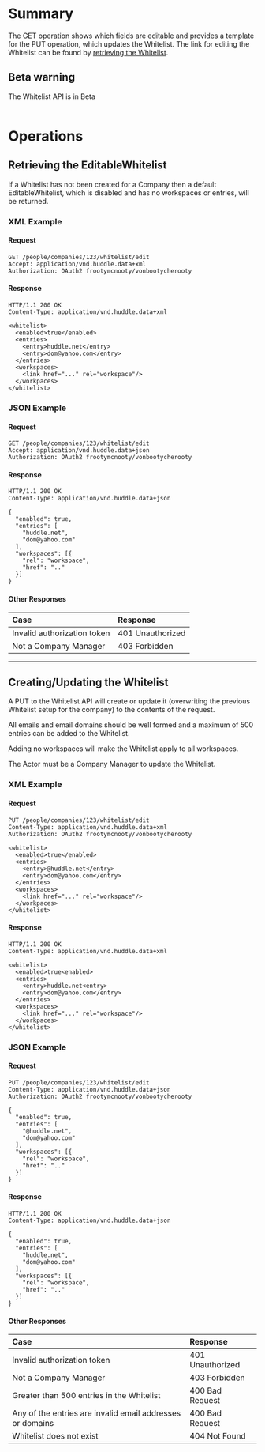 # Summary #

The GET operation shows which fields are editable and provides a template for the PUT operation, which updates the Whitelist. The link for editing the Whitelist can be found by [retrieving the Whitelist](Whitelist#retrieve-a-given-company).

## Beta warning ##

The Whitelist API is in Beta

|  |
|:-|

# Operations #

## Retrieving the EditableWhitelist ##
If a Whitelist has not been created for a Company then a default EditableWhitelist, which is disabled and has no workspaces or entries, will be returned.

### XML Example ###
#### Request ####
```
GET /people/companies/123/whitelist/edit
Accept: application/vnd.huddle.data+xml
Authorization: OAuth2 frootymcnooty/vonbootycherooty
```

#### Response ####
```
HTTP/1.1 200 OK
Content-Type: application/vnd.huddle.data+xml
```
```
<whitelist>
  <enabled>true</enabled>
  <entries>
    <entry>huddle.net</entry>
    <entry>dom@yahoo.com</entry>
  </entries>
  <workspaces>
    <link href="..." rel="workspace"/>
  </workpaces>
</whitelist>
```

### JSON Example ###
#### Request ####
```
GET /people/companies/123/whitelist/edit
Accept: application/vnd.huddle.data+json
Authorization: OAuth2 frootymcnooty/vonbootycherooty
```

#### Response ####
```
HTTP/1.1 200 OK
Content-Type: application/vnd.huddle.data+json
```
```
{
  "enabled": true,
  "entries": [
    "huddle.net",
    "dom@yahoo.com"
  ],
  "workspaces": [{ 
    "rel": "workspace",  
    "href": ".."
  }]
}
```

#### Other Responses ####
|Case|Response|
|:---|:-------|
|Invalid authorization token|401 Unauthorized|
|Not a Company Manager|403 Forbidden|


---

## Creating/Updating the Whitelist ##
A PUT to the Whitelist API will create or update it (overwriting the previous Whitelist setup for the company) to the contents of the request.

All emails and email domains should be well formed and a maximum of 500 entries can be added to the Whitelist.

Adding no workspaces will make the Whitelist apply to all workspaces.

The Actor must be a Company Manager to update the Whitelist.

### XML Example ###
#### Request ####
```
PUT /people/companies/123/whitelist/edit
Content-Type: application/vnd.huddle.data+xml
Authorization: OAuth2 frootymcnooty/vonbootycherooty
```
```
<whitelist>
  <enabled>true</enabled>
  <entries>
    <entry>@huddle.net</entry>
    <entry>dom@yahoo.com</entry>
  </entries>
  <workspaces>
    <link href="..." rel="workspace"/>
  </workpaces>
</whitelist>
```

#### Response ####
```
HTTP/1.1 200 OK
Content-Type: application/vnd.huddle.data+xml
```
```
<whitelist>
  <enabled>true<enabled>
  <entries>
    <entry>huddle.net<entry>
    <entry>dom@yahoo.com</entry>
  </entries>
  <workspaces>
    <link href="..." rel="workspace"/>
  </workpaces>
</whitelist>
```

### JSON Example ###
#### Request ####
```
PUT /people/companies/123/whitelist/edit
Content-Type: application/vnd.huddle.data+json
Authorization: OAuth2 frootymcnooty/vonbootycherooty
```
```
{
  "enabled": true,
  "entries": [
    "@huddle.net",
    "dom@yahoo.com"
  ],
  "workspaces": [{ 
    "rel": "workspace",  
    "href": ".."
  }]
}
```

#### Response ####
```
HTTP/1.1 200 OK
Content-Type: application/vnd.huddle.data+json
```
```
{
  "enabled": true,
  "entries": [
    "huddle.net",
    "dom@yahoo.com"
  ],
  "workspaces": [{ 
    "rel": "workspace",  
    "href": ".."
  }]
}
```

#### Other Responses ####
|Case|Response|
|:---|:-------|
|Invalid authorization token|401 Unauthorized|
|Not a Company Manager|403 Forbidden|
|Greater than 500 entries in the Whitelist|400 Bad Request|
|Any of the entries are invalid email addresses or domains|400 Bad Request|
|Whitelist does not exist|404 Not Found|
